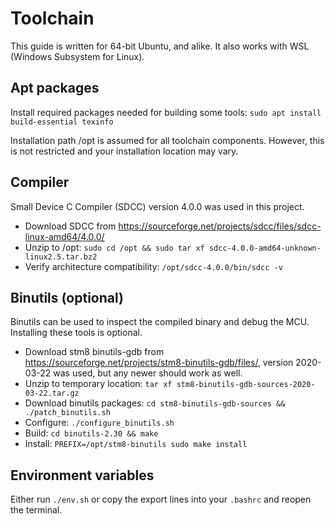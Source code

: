 Toolchain
=========
This guide is written for 64-bit Ubuntu, and alike. It also works with WSL (Windows Subsystem for Linux).

Apt packages
------------
Install required packages needed for building some tools: `sudo apt install build-essential texinfo`

Installation path /opt is assumed for all toolchain components. However, this is not restricted and your installation location may vary.

Compiler
--------
Small Device C Compiler (SDCC) version 4.0.0 was used in this project.
- Download SDCC from https://sourceforge.net/projects/sdcc/files/sdcc-linux-amd64/4.0.0/
- Unzip to /opt: `sudo cd /opt && sudo tar xf sdcc-4.0.0-amd64-unknown-linux2.5.tar.bz2`
- Verify architecture compatibility: `/opt/sdcc-4.0.0/bin/sdcc -v`

Binutils (optional)
-------------------
Binutils can be used to inspect the compiled binary and debug the MCU. Installing these tools is optional.
- Download stm8 binutils-gdb from https://sourceforge.net/projects/stm8-binutils-gdb/files/, version 2020-03-22 was used, but any newer should work as well.
- Unzip to temporary location: `tar xf stm8-binutils-gdb-sources-2020-03-22.tar.gz`
- Download binutils packages: `cd stm8-binutils-gdb-sources && ./patch_binutils.sh`
- Configure: `./configure_binutils.sh`
- Build: `cd binutils-2.30 && make`
- Install: `PREFIX=/opt/stm8-binutils sudo make install`

Environment variables
---------------------
Either run `./env.sh` or copy the export lines into your `.bashrc` and reopen the terminal.
